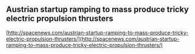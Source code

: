 ## Austrian startup ramping to mass produce tricky electric propulsion thrusters
  
  [http://spacenews.com/austrian-startup-ramping-to-mass-produce-tricky-electric-propulsion-thrusters/](http://spacenews.com/austrian-startup-ramping-to-mass-produce-tricky-electric-propulsion-thrusters/)